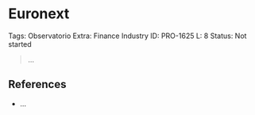 # Euronext

Tags: Observatorio
Extra: Finance Industry
ID: PRO-1625
L: 8
Status: Not started

> …
> 

## References

- …